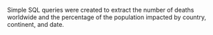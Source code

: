 Simple SQL queries were created to extract the number of deaths worldwide and the percentage of the population impacted by country, continent, and date.
